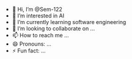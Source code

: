 - 👋 Hi, I’m @Sem-122
- 👀 I’m interested in AI
- 🌱 I’m currently learning software engineering
- 💞️ I’m looking to collaborate on ...
- 📫 How to reach me ...
- 😄 Pronouns: ...
- ⚡ Fun fact: ...

<!---
Sem-122/Sem-122 is a ✨ special ✨ repository because its `README.md` (this file) appears on your GitHub profile.
You can click the Preview link to take a look at your changes.
--->
